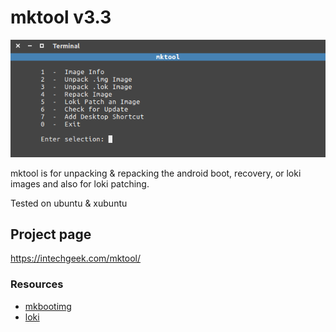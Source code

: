 # mktool v3.3

![image](tools/menu.png)

mktool is for unpacking & repacking the android boot,
recovery, or loki images and also for loki patching.

Tested on ubuntu & xubuntu

## Project page

<https://intechgeek.com/mktool/>

### Resources

- [mkbootimg](https://github.com/osm0sis/mkbootimg)
- [loki](https://github.com/djrbliss/loki)

